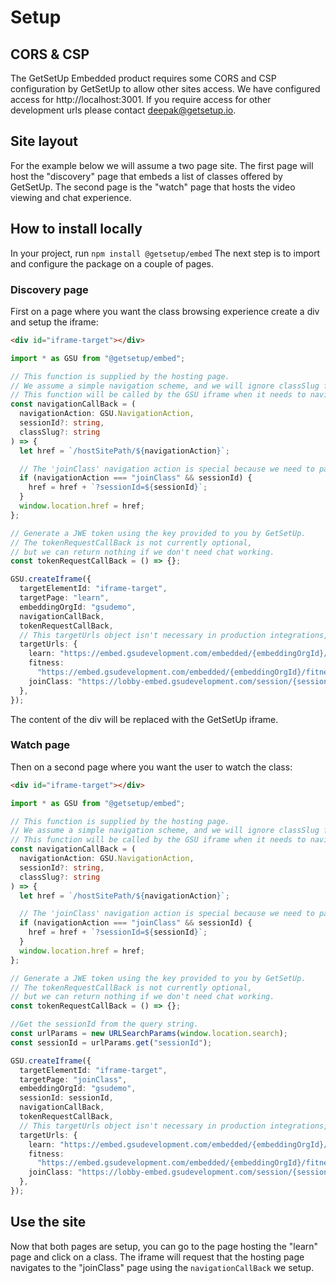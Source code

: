 # Setup

## CORS & CSP

The GetSetUp Embedded product requires some CORS and CSP configuration by GetSetUp to allow other sites access. We have configured access for http://localhost:3001. If you require access for other development urls please contact deepak@getsetup.io.

## Site layout

For the example below we will assume a two page site. The first page will host the "discovery" page that embeds a list of classes offered by GetSetUp.
The second page is the "watch" page that hosts the video viewing and chat experience.

## How to install locally

In your project, run `npm install @getsetup/embed`
The next step is to import and configure the package on a couple of pages.

### Discovery page

First on a page where you want the class browsing experience create a div and setup the iframe:

```html
<div id="iframe-target"></div>
```

```ts
import * as GSU from "@getsetup/embed";

// This function is supplied by the hosting page.
// We assume a simple navigation scheme, and we will ignore classSlug for now.
// This function will be called by the GSU iframe when it needs to navigate.
const navigationCallBack = (
  navigationAction: GSU.NavigationAction,
  sessionId?: string,
  classSlug?: string
) => {
  let href = `/hostSitePath/${navigationAction}`;

  // The 'joinClass' navigation action is special because we need to pass the sessionId to the 'joinClass' page.
  if (navigationAction === "joinClass" && sessionId) {
    href = href + `?sessionId=${sessionId}`;
  }
  window.location.href = href;
};

// Generate a JWE token using the key provided to you by GetSetUp.
// The tokenRequestCallBack is not currently optional,
// but we can return nothing if we don't need chat working.
const tokenRequestCallBack = () => {};

GSU.createIframe({
  targetElementId: "iframe-target",
  targetPage: "learn",
  embeddingOrgId: "gsudemo",
  navigationCallBack,
  tokenRequestCallBack,
  // This targetUrls object isn't necessary in production integrations, but it allows us to point to the dev environment.
  targetUrls: {
    learn: "https://embed.gsudevelopment.com/embedded/{embeddingOrgId}/learn",
    fitness:
      "https://embed.gsudevelopment.com/embedded/{embeddingOrgId}/fitness",
    joinClass: "https://lobby-embed.gsudevelopment.com/session/{sessionId}",
  },
});
```

The content of the div will be replaced with the GetSetUp iframe.

### Watch page

Then on a second page where you want the user to watch the class:

```html
<div id="iframe-target"></div>
```

```ts
import * as GSU from "@getsetup/embed";

// This function is supplied by the hosting page.
// We assume a simple navigation scheme, and we will ignore classSlug for now.
// This function will be called by the GSU iframe when it needs to navigate.
const navigationCallBack = (
  navigationAction: GSU.NavigationAction,
  sessionId?: string,
  classSlug?: string
) => {
  let href = `/hostSitePath/${navigationAction}`;

  // The 'joinClass' navigation action is special because we need to pass the sessionId to the 'joinClass' page.
  if (navigationAction === "joinClass" && sessionId) {
    href = href + `?sessionId=${sessionId}`;
  }
  window.location.href = href;
};

// Generate a JWE token using the key provided to you by GetSetUp.
// The tokenRequestCallBack is not currently optional,
// but we can return nothing if we don't need chat working.
const tokenRequestCallBack = () => {};

//Get the sessionId from the query string.
const urlParams = new URLSearchParams(window.location.search);
const sessionId = urlParams.get("sessionId");

GSU.createIframe({
  targetElementId: "iframe-target",
  targetPage: "joinClass",
  embeddingOrgId: "gsudemo",
  sessionId: sessionId,
  navigationCallBack,
  tokenRequestCallBack,
  // This targetUrls object isn't necessary in production integrations, but it allows us to point to the dev environment.
  targetUrls: {
    learn: "https://embed.gsudevelopment.com/embedded/{embeddingOrgId}/learn",
    fitness:
      "https://embed.gsudevelopment.com/embedded/{embeddingOrgId}/fitness",
    joinClass: "https://lobby-embed.gsudevelopment.com/session/{sessionId}",
  },
});
```

## Use the site

Now that both pages are setup, you can go to the page hosting the "learn" page and click on a class. The iframe will request that the hosting page navigates to the "joinClass" page using the `navigationCallBack` we setup.
